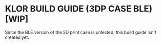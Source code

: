 # KLOR BUILD GUIDE (3DP CASE BLE) [WIP]

Since the BLE version of the 3D print case is untested, this build guide isn't created yet.
